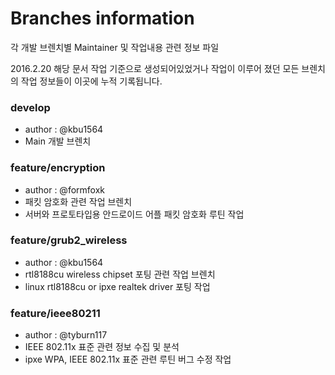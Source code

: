 # Branches information
각 개발 브렌치별 Maintainer 및 작업내용 관련 정보 파일

2016.2.20 해당 문서 작업 기준으로 생성되어있었거나 작업이 이루어 졌던 모든 브렌치의
작업 정보들이 이곳에 누적 기록됩니다.

### develop
- author : @kbu1564
- Main 개발 브렌치

### feature/encryption
- author : @formfoxk
- 패킷 암호화 관련 작업 브렌치
- 서버와 프로토타입용 안드로이드 어플 패킷 암호화 루틴 작업

### feature/grub2_wireless
- author : @kbu1564
- rtl8188cu wireless chipset 포팅 관련 작업 브렌치
- linux rtl8188cu or ipxe realtek driver 포팅 작업

### feature/ieee80211
- author : @tyburn117
- IEEE 802.11x 표준 관련 정보 수집 및 분석
- ipxe WPA, IEEE 802.11x 표준 관련 루틴 버그 수정 작업

